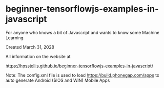 # beginner-tensorflowjs-examples-in-javascript
For anyone who knows a bit of Javascript and wants to know some Machine Learning


Created March 31, 2028


All information on the website at


https://hpssjellis.github.io/beginner-tensorflowjs-examples-in-javascript/


Note: The config.xml file is used to load https://build.phonegap.com/apps to auto generate Android ($IOS and WIN) Mobile Apps


